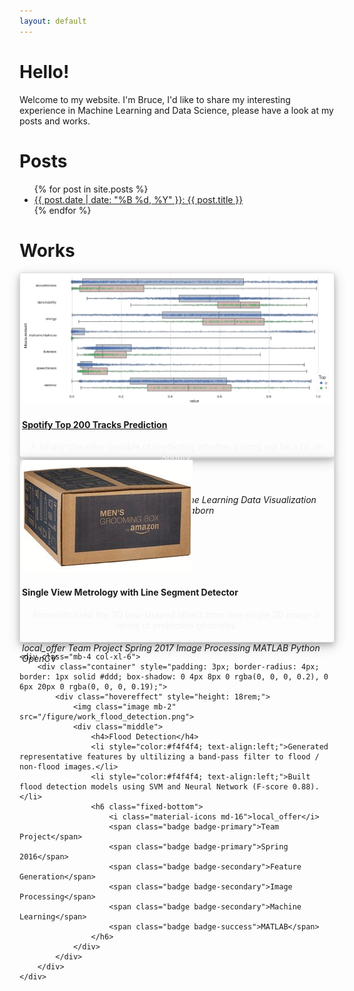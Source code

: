 ```yaml
---
layout: default
---
```


# Hello!

Welcome to my website. I'm Bruce, I'd like to share my interesting experience in Machine Learning and Data Science, please have a look at my posts and works.

# Posts
<ul>
  {% for post in site.posts %}
    <li>
      <a href="{{ post.url }}">{{ post.date | date: "%B %d, %Y" }}: {{ post.title }}</a>
    </li>
  {% endfor %}
</ul>

# Works

<div class="row">

  <div class="mb-4 col-xl-6">
    <div class="container" style="padding: 3px; border-radius: 4px; border: 1px solid #ddd; box-shadow: 0 4px 8px 0 rgba(0, 0, 0, 0.2), 0 6px 20px 0 rgba(0, 0, 0, 0.19);">
      <div class="hovereffect" style="height: 18rem;">
        <img class="image mb-2" src="/figure/demo.png">
        <div class="middle">
          <a href="https://github.com/thsieh4/CSC522_project"><h4>Spotify Top 200 Tracks Prediction</h4></a>
          <p style="color:#f4f4f4; text-align:center;">A binary classifier capable of predicting whether a song will be a hit on Spotify.</p>
          <div class="progress mb-3">
            <div class="progress-bar progress-bar-striped progress-bar-animated bg-secondary" style="width:100%">100%</div>
          </div>
          <h6 class="fixed-bottom">
            <i class="material-icons md-16">local_offer</i>
            <span class="badge badge-primary">Team Project</span>
            <span class="badge badge-primary">Fall 2017</span>
            <span class="badge badge-secondary">Machine Learning</span>
            <span class="badge badge-secondary">Data Visualization</span>
            <span class="badge badge-success">Python</span>
            <span class="badge badge-info">scikit-learn</span>
            <span class="badge badge-info">pandas</span>
            <span class="badge badge-info">matplotlib</span>
            <span class="badge badge-info">seaborn</span>
          </h6>
        </div>
      </div>  
    </div>
  </div>
  
  <div class="mb-4 col-xl-6">
    <div class="container" style="padding: 3px; border-radius: 4px; border: 1px solid #ddd; box-shadow: 0 4px 8px 0 rgba(0, 0, 0, 0.2), 0 6px 20px 0 rgba(0, 0, 0, 0.19);">
      <div class="hovereffect" style="height: 18rem;">
        <img class="image mb-2" src="/figure/Project_SingleViewMetrology.gif">
        <div class="middle">
          <h4>Single View Metrology with Line Segment Detector</h4>
          <p style="color:#f4f4f4; text-align:center;">Reconstructed the 3D box-shaped object from one single 2D image in terms of projective geometry.</p>
          <h6 class="fixed-bottom">
            <i class="material-icons md-16">local_offer</i>
            <span class="badge badge-primary">Team Project</span>
            <span class="badge badge-primary">Spring 2017</span>
            <span class="badge badge-secondary">Image Processing</span>
            <span class="badge badge-success">MATLAB</span>
            <span class="badge badge-success">Python</span>
            <span class="badge badge-info">OpenCV</span>
          </h6>
        </div>
      </div>
    </div>
  </div>

</div>


<div class="row">

  	<div class="mb-4 col-xl-6">
    	<div class="container" style="padding: 3px; border-radius: 4px; border: 1px solid #ddd; box-shadow: 0 4px 8px 0 rgba(0, 0, 0, 0.2), 0 6px 20px 0 rgba(0, 0, 0, 0.19);">
      		<div class="hovereffect" style="height: 18rem;">
        		<img class="image mb-2" src="/figure/work_flood_detection.png">
        		<div class="middle">
          			<h4>Flood Detection</h4>
      				<li style="color:#f4f4f4; text-align:left;">Generated representative features by ultilizing a band-pass filter to flood / non-flood images.</li>
      				<li style="color:#f4f4f4; text-align:left;">Built flood detection models using SVM and Neural Network (F-score 0.88).</li>
         			<h6 class="fixed-bottom">
	        			<i class="material-icons md-16">local_offer</i>
			            <span class="badge badge-primary">Team Project</span>
			            <span class="badge badge-primary">Spring 2016</span>
			            <span class="badge badge-secondary">Feature Generation</span>
			            <span class="badge badge-secondary">Image Processing</span>
			            <span class="badge badge-secondary">Machine Learning</span>
			            <span class="badge badge-success">MATLAB</span>
          			</h6>
        		</div>
      		</div>  
    	</div>
    </div>

</div>